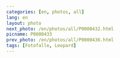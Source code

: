 ```yaml
---
categories: [en, photos, all]
lang: en
layout: photo
next_photo: /en/photos/all/P0000432.html
picname: P0000433
prev_photo: /en/photos/all/P0000436.html
tags: [Fotofalle, Leopard]
---
```

